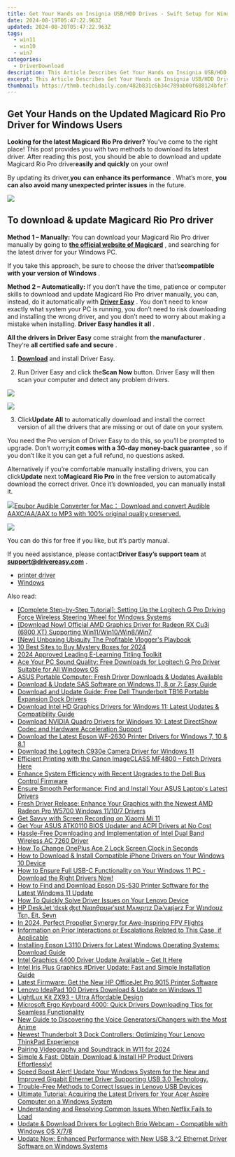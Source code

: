 ```yaml
---
title: Get Your Hands on Insignia USB/HDD Drives - Swift Setup for Windows Users
date: 2024-08-19T05:47:22.963Z
updated: 2024-08-20T05:47:22.963Z
tags:
  - win11
  - win10
  - win7
categories:
  - DriverDownload
description: This Article Describes Get Your Hands on Insignia USB/HDD Drives - Swift Setup for Windows Users
excerpt: This Article Describes Get Your Hands on Insignia USB/HDD Drives - Swift Setup for Windows Users
thumbnail: https://thmb.techidaily.com/482b831c6b34c789ab00f688124bfef762b7175eaa7e3a93f998add3b31aa3c1.jpg
---
```


## Get Your Hands on the Updated Magicard Rio Pro Driver for Windows Users

**Looking for the latest Magicard Rio Pro driver?** You’ve come to the right place! This post provides you with two methods to download its latest driver. After reading this post, you should be able to download and update Magicard Rio Pro driver**easily and quickly** on your own!

 By updating its driver,**you** **can** **enhance its performance** . What’s more, **you can also avoid many unexpected printer issues** in the future.

<!-- affiliate ads begin -->
<a href="https://shop.mondly.com/affiliate.php?ACCOUNT=ATISTUDI&AFFILIATE=108875&PATH=https%3A%2F%2Fwww.mondly.com%3FAFFILIATE%3D108875%26RESOURCE%3D%2BBusiness%2B970x90%2B"><img src="https://secure.avangate.com/images/merchant/69c418c33ec2e1a4267fa9bb77fa1428/business-970x90.gif" border="0"></a>
<!-- affiliate ads end -->
## To download & update Magicard Rio Pro driver

**Method 1 – Manually:**  You can download your Magicard Rio Pro driver manually by going to **[the official website of Magicard](https://support.magicard.com/)**  , and searching for the latest driver for your Windows PC.

 If you take this approach, be sure to choose the driver that’s**compatible with** **your version of Windows** .

**Method 2 – Automatically:** If you don’t have the time, patience or computer skills to download and update Magicard Rio Pro driver manually, you can, instead, do it automatically with **[Driver Easy](https://tools.techidaily.com/drivereasy/download/)**  . You don’t need to know exactly what system your PC is running, you don’t need to risk downloading and installing the wrong driver, and you don’t need to worry about making a mistake when installing. **Driver Easy handles it all** .

**All the drivers in Driver Easy** come straight from **the manufacturer** . They‘re **all certified safe and secure** .  

 1) **[Download](https://tools.techidaily.com/drivereasy/download/)**  and install Driver Easy.

 2) Run Driver Easy and click the**Scan Now** button. Driver Easy will then scan your computer and detect any problem drivers.

<!-- affiliate ads begin -->
<a href="https://estore.winxdvd.com/order/checkout.php?PRODS=12653808&QTY=1&AFFILIATE=108875&CART=1"><img src="https://www.winxdvd.com/affiliate/new-banner/wt-500x500.jpg" border="0"></a>
<!-- affiliate ads end -->
![](https://images.drivereasy.com/wp-content/uploads/2019/05/image-1115.png)

 3) Click**Update All** to automatically download and install the correct version of all the drivers that are missing or out of date on your system.

 You need the Pro version of Driver Easy to do this, so you’ll be prompted to upgrade. Don’t worry;**it comes with a 30-day money-back guarantee** , so if you don’t like it you can get a full refund, no questions asked.

 Alternatively if you’re comfortable manually installing drivers, you can click**Update** next to**Magicard Rio Pro** in the free version to automatically download the correct driver. Once it’s downloaded, you can manually install it.

<!-- affiliate ads begin -->
<a href="https://secure.2checkout.com/order/checkout.php?PRODS=4713565&QTY=1&AFFILIATE=108875&CART=1"><img src="https://www.epubor.com/images/uppic/audible-converter-interface.png" border="0">Epubor Audible Converter for Mac： Download and convert Audible AAXC/AA/AAX to MP3 with 100% original quality preserved.</a>
<!-- affiliate ads end -->
![](https://images.drivereasy.com/wp-content/uploads/2019/05/image-1116.png)

 You can do this for free if you like, but it’s partly manual.  

 If you need assistance, please contact**Driver Easy’s support team** at [**support@drivereasy.com**](https://tools.techidaily.com/drivereasy/download/) .

* [printer driver](https://tools.techidaily.com/drivereasy/download/)
* [Windows](https://tools.techidaily.com/drivereasy/download/)

<ins class="adsbygoogle"
     style="display:block"
     data-ad-format="autorelaxed"
     data-ad-client="ca-pub-7571918770474297"
     data-ad-slot="1223367746"></ins>



<ins class="adsbygoogle"
     style="display:block"
     data-ad-client="ca-pub-7571918770474297"
     data-ad-slot="8358498916"
     data-ad-format="auto"
     data-full-width-responsive="true"></ins>

<span class="atpl-alsoreadstyle">Also read:</span>
<div><ul>
<li><a href="https://hardware-updates.techidaily.com/complete-step-by-step-tutorial-setting-up-the-logitech-g-pro-driving-force-wireless-steering-wheel-for-windows-systems/"><u>[Complete Step-by-Step Tutorial]: Setting Up the Logitech G Pro Driving Force Wireless Steering Wheel for Windows Systems</u></a></li>
<li><a href="https://hardware-updates.techidaily.com/download-now-official-amd-graphics-driver-for-radeon-rx-cu3i-6900-xt-supporting-win11win10win8win7/"><u>[Download Now] Official AMD Graphics Driver for Radeon RX Cu3i (6900 XT) Supporting Win11/Win10/Win8/Win7</u></a></li>
<li><a href="https://facebook-record-videos.techidaily.com/new-unboxing-ubiquity-the-profitable-vloggers-playbook/"><u>[New] Unboxing Ubiquity  The Profitable Vlogger's Playbook</u></a></li>
<li><a href="https://extra-tips.techidaily.com/10-best-sites-to-buy-mystery-boxes-for-2024/"><u>10 Best Sites to Buy Mystery Boxes for 2024</u></a></li>
<li><a href="https://fox-access.techidaily.com/2024-approved-leading-e-learning-titling-toolkit/"><u>2024 Approved  Leading E-Learning Titling Toolkit</u></a></li>
<li><a href="https://hardware-updates.techidaily.com/ace-your-pc-sound-quality-free-downloads-for-logitech-g-pro-driver-suitable-for-all-windows-os/"><u>Ace Your PC Sound Quality: Free Downloads for Logitech G Pro Driver Suitable for All Windows OS</u></a></li>
<li><a href="https://hardware-updates.techidaily.com/asus-portable-computer-fresh-driver-downloads-and-updates-available/"><u>ASUS Portable Computer: Fresh Driver Downloads & Updates Available</u></a></li>
<li><a href="https://hardware-updates.techidaily.com/download-and-update-sas-software-on-windows-11-8-or-7-easy-guide/"><u>Download & Update SAS Software on Windows 11, 8 or 7: Easy Guide</u></a></li>
<li><a href="https://hardware-updates.techidaily.com/download-and-update-guide-free-dell-thunderbolt-tb16-portable-expansion-dock-drivers/"><u>Download and Update Guide: Free Dell Thunderbolt TB16 Portable Expansion Dock Drivers</u></a></li>
<li><a href="https://hardware-updates.techidaily.com/download-intel-hd-graphics-drivers-for-windows-11-latest-updates-and-compatibility-guide/"><u>Download Intel HD Graphics Drivers for Windows 11: Latest Updates & Compatibility Guide</u></a></li>
<li><a href="https://hardware-updates.techidaily.com/download-nvidia-quadro-drivers-for-windows-10-latest-directshow-codec-and-hardware-acceleration-support/"><u>Download NVIDIA Quadro Drivers for Windows 10: Latest DirectShow Codec and Hardware Acceleration Support</u></a></li>
<li><a href="https://hardware-updates.techidaily.com/download-the-latest-epson-wf-2630-printer-drivers-for-windows-7-10-and-81/"><u>Download the Latest Epson WF-2630 Printer Drivers for Windows 7, 10 & 8.1</u></a></li>
<li><a href="https://driver-download.techidaily.com/download-the-logitech-c930e-camera-driver-for-windows-11/"><u>Download the Logitech C930e Camera Driver for Windows 11</u></a></li>
<li><a href="https://hardware-updates.techidaily.com/efficient-printing-with-the-canon-imageclass-mf4800-fetch-drivers-here/"><u>Efficient Printing with the Canon ImageCLASS MF4800 – Fetch Drivers Here</u></a></li>
<li><a href="https://hardware-updates.techidaily.com/enhance-system-efficiency-with-recent-upgrades-to-the-dell-bus-control-firmware/"><u>Enhance System Efficiency with Recent Upgrades to the Dell Bus Control Firmware</u></a></li>
<li><a href="https://hardware-updates.techidaily.com/ensure-smooth-performance-find-and-install-your-asus-laptops-latest-drivers/"><u>Ensure Smooth Performance: Find and Install Your ASUS Laptop's Latest Drivers</u></a></li>
<li><a href="https://hardware-updates.techidaily.com/fresh-driver-release-enhance-your-graphics-with-the-newest-amd-radeon-pro-w5700-windows-11107-drivers/"><u>Fresh Driver Release: Enhance Your Graphics with the Newest AMD Radeon Pro W5700 Windows 11/10/7 Drivers</u></a></li>
<li><a href="https://screen-mirroring-recording.techidaily.com/get-savvy-with-screen-recording-on-xiaomi-mi-11/"><u>Get Savvy with Screen Recording on Xiaomi Mi 11</u></a></li>
<li><a href="https://hardware-updates.techidaily.com/get-your-asus-atk0110-bios-updater-and-acpi-drivers-at-no-cost/"><u>Get Your ASUS ATK0110 BIOS Updater and ACPI Drivers at No Cost</u></a></li>
<li><a href="https://hardware-updates.techidaily.com/hassle-free-downloading-and-implementation-of-intel-dual-band-wireless-ac-7260-driver/"><u>Hassle-Free Downloading and Implementation of Intel Dual Band Wireless AC 7260 Driver</u></a></li>
<li><a href="https://easy-unlock-android.techidaily.com/how-to-change-oneplus-ace-2-lock-screen-clock-in-seconds-by-drfone-android/"><u>How To Change OnePlus Ace 2 Lock Screen Clock in Seconds</u></a></li>
<li><a href="https://hardware-updates.techidaily.com/how-to-download-and-install-compatible-iphone-drivers-on-your-windows-10-device/"><u>How to Download & Install Compatible iPhone Drivers on Your Windows 10 Device</u></a></li>
<li><a href="https://hardware-updates.techidaily.com/how-to-ensure-full-usb-c-functionality-on-your-windows-11-pc-download-the-right-drivers-now/"><u>How to Ensure Full USB-C Functionality on Your Windows 11 PC - Download the Right Drivers Now!</u></a></li>
<li><a href="https://hardware-updates.techidaily.com/how-to-find-and-download-epson-ds-530-printer-software-for-the-latest-windows-11-update/"><u>How to Find and Download Epson DS-530 Printer Software for the Latest Windows 11 Update</u></a></li>
<li><a href="https://hardware-updates.techidaily.com/how-to-quickly-solve-driver-issues-on-your-lenovo-device/"><u>How To Quickly Solve Driver Issues on Your Lenovo Device</u></a></li>
<li><a href="https://hardware-updates.techidaily.com/hp-deskjet-dskt-nanthpersst-mprz-dvajerz-fr-wndoz-tn-eit-sevn/"><u>HP DeskJet ˈdɛskˌʤɛt Naɪnθpʊərˈsɪst Mʌʍprɪz Dɚˈvaɪjərz Fɔr Wɪndoʊz Tɛn, Eit, Sevn</u></a></li>
<li><a href="https://extra-skills.techidaily.com/in-2024-perfect-propeller-synergy-for-awe-inspiring-fpv-flights/"><u>In 2024, Perfect Propeller Synergy for Awe-Inspiring FPV Flights</u></a></li>
<li><a href="https://hardware-updates.techidaily.com/1722977666528-information-on-prior-interactions-or-escalations-related-to-this-case-if-applicable/"><u>Information on Prior Interactions or Escalations Related to This Case, if Applicable</u></a></li>
<li><a href="https://hardware-updates.techidaily.com/installing-epson-l3110-drivers-for-latest-windows-operating-systems-download-guide/"><u>Installing Epson L3110 Drivers for Latest Windows Operating Systems: Download Guide</u></a></li>
<li><a href="https://hardware-updates.techidaily.com/intel-graphics-4400-driver-update-available-get-it-here/"><u>Intel Graphics 4400 Driver Update Available – Get It Here</u></a></li>
<li><a href="https://hardware-updates.techidaily.com/intel-iris-plus-graphics-driver-update-fast-and-simple-installation-guide/"><u>Intel Iris Plus Graphics #Driver Update: Fast and Simple Installation Guide</u></a></li>
<li><a href="https://hardware-updates.techidaily.com/latest-firmware-get-the-new-hp-officejet-pro-9015-printer-software/"><u>Latest Firmware: Get the New HP OfficeJet Pro 9015 Printer Software</u></a></li>
<li><a href="https://hardware-updates.techidaily.com/lenovo-ideapad-100-drivers-download-and-update-on-windows-11/"><u>Lenovo IdeaPad 100 Drivers Download & Update on Windows 11</u></a></li>
<li><a href="https://buynow-tips.techidaily.com/lightlux-kit-zx93-ultra-affordable-design/"><u>LightLux Kit ZX93 - Ultra Affordable Design</u></a></li>
<li><a href="https://hardware-updates.techidaily.com/microsoft-ergo-keyboard-4000-quick-drivers-downloading-tips-for-seamless-functionality/"><u>Microsoft Ergo Keyboard 4000: Quick Drivers Downloading Tips for Seamless Functionality</u></a></li>
<li><a href="https://ai-voice.techidaily.com/new-guide-to-discovering-the-voice-generatorschangers-with-the-most-anime/"><u>New Guide to Discovering the Voice Generators/Changers with the Most Anime</u></a></li>
<li><a href="https://hardware-updates.techidaily.com/newest-thunderbolt-3-dock-controllers-optimizing-your-lenovo-thinkpad-experience/"><u>Newest Thunderbolt 3 Dock Controllers: Optimizing Your Lenovo ThinkPad Experience</u></a></li>
<li><a href="https://extra-approaches.techidaily.com/pairing-videography-and-soundtrack-in-w11-for-2024/"><u>Pairing Videography and Soundtrack in W11 for 2024</u></a></li>
<li><a href="https://hardware-updates.techidaily.com/simple-and-fast-obtain-download-and-install-hp-product-drivers-effortlessly/"><u>Simple & Fast: Obtain, Download & Install HP Product Drivers Effortlessly!</u></a></li>
<li><a href="https://hardware-updates.techidaily.com/speed-boost-alert-update-your-windows-system-for-the-new-and-improved-gigabit-ethernet-driver-supporting-usb-30-technology/"><u>Speed Boost Alert! Update Your Windows System for the New and Improved Gigabit Ethernet Driver Supporting USB 3.0 Technology.</u></a></li>
<li><a href="https://hardware-updates.techidaily.com/trouble-free-methods-to-correct-issues-in-lenovo-usb-devices/"><u>Trouble-Free Methods to Correct Issues in Lenovo USB Devices</u></a></li>
<li><a href="https://hardware-updates.techidaily.com/ultimate-tutorial-acquiring-the-latest-drivers-for-your-acer-aspire-computer-on-a-windows-system/"><u>Ultimate Tutorial: Acquiring the Latest Drivers for Your Acer Aspire Computer on a Windows System</u></a></li>
<li><a href="https://common-error.techidaily.com/understanding-and-resolving-common-issues-when-netflix-fails-to-load/"><u>Understanding and Resolving Common Issues When Netflix Fails to Load</u></a></li>
<li><a href="https://hardware-updates.techidaily.com/update-and-download-drivers-for-logitech-brio-webcam-compatible-with-windows-os-x78/"><u>Update & Download Drivers for Logitech Brio Webcam - Compatible with Windows OS X/7/8</u></a></li>
<li><a href="https://hardware-updates.techidaily.com/update-now-enhanced-performance-with-new-usb-32-ethernet-driver-software-on-windows-systems/"><u>Update Now: Enhanced Performance with New USB 3.^2 Ethernet Driver Software on Windows Systems</u></a></li>
</ul></div>

